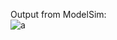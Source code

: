 Output from ModelSim: <br/>
![a](https://user-images.githubusercontent.com/43972902/145110719-2cb86c3b-56b7-4775-bc61-c36f5609d17c.png)
